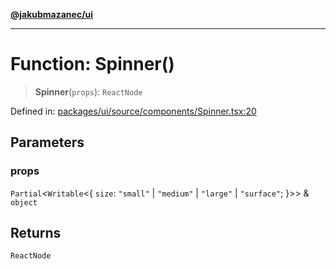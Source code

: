 [**@jakubmazanec/ui**](../README.md)

---

# Function: Spinner()

> **Spinner**(`props`): `ReactNode`

Defined in:
[packages/ui/source/components/Spinner.tsx:20](https://github.com/jakubmazanec/tools/blob/90a5050fae768000bb00b2044438762c3c8c0f98/packages/ui/source/components/Spinner.tsx#L20)

## Parameters

### props

`Partial`\<`Writable`\<\{ `size`: `"small"` \| `"medium"` \| `"large"` \| `"surface"`; \}\>\> &
`object`

## Returns

`ReactNode`
